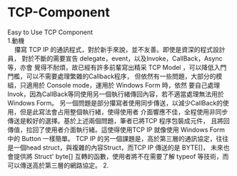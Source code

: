 # TCP-Component
Easy to Use TCP Component<br>
1.動機<br>
&nbsp;&nbsp;&nbsp;&nbsp;攥寫 TCP IP 的通訊程式，對於新手來說，並不友善。即使是資深的程式設計員，
對於不斷的需要宣告 delegate，event，以及Invoke，CallBack，Async 等，亦會
覺得不耐煩，故已經有許多前輩寫出精采 TCP Model ，可以降低入門門檻，可以不需要處理繁雜的Callback程序，
但依然有一些問題，大部分的模組，只適用於 Console mode，運用於 Windows Form 時，依然
要自己處理Invok，因為CallBack等同使用另一個執行緒傳回內容，若不適當處理無法用於 Windows Form。
另一個問題是部分攥寫者使用同步傳送，以減少CallBack的使用，但是此寫法會占用整個執行緒，使得使用者
介面響應不佳，全程使用非同步傳送是較好的選擇。基於上述兩個問題，筆者已將TCP 程序包裝成元件，
且將回傳值，拉回了使用者介面執行緒。這使得使用TCP IP 就像使用 Windows Form 中的 Button 一樣簡單。
TCP IP 的另一個課題是，高於第三層的通訊協定，往往是一個head struct，與複雜的內容Struct，而TCP IP 傳送的是 BYTE[]，
未來也會提供將 Struct' byte[] 互轉的函數，使用者將不在需要了解 typeof 等技術，而可以傳送高於第三層的網路協定。
2.
